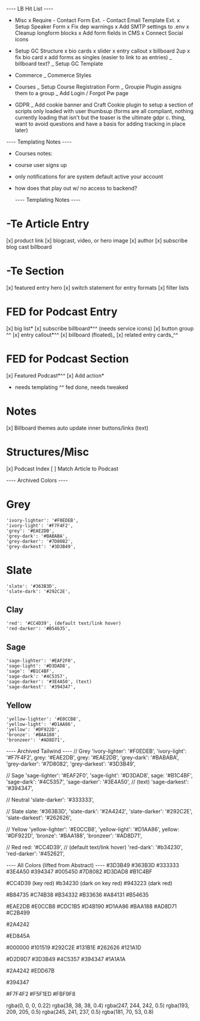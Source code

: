 ---- LB Hit List ----

-   Misc
    x Require - Contact Form Ext. - Contact Email Template Ext.
    x Setup Speaker Form
    x Fix dep warnings
    x Add SMTP settings to .env
    x Cleanup longform blocks
    x Add form fields in CMS
    x Connect Social icons

-   Setup GC Structure
    x bio cards
    x slider
    x entry callout
    x billboard 2up
    x fix bio card
    x add forms as singles (easier to link to as entries)
    \_ billboard text?
    \_ Setup GC Template

-   Commerce
    \_ Commerce Styles

-   Courses
    \_ Setup Course Registration Form
    \_ Groupie Plugin assigns them to a group
    \_ Add Login / Forgot Pw page

-   GDPR
    \_ Add cookie banner and Craft Cookie plugin to setup a section of scripts only loaded with user thumbsup (forms are all compliant, nothing currently loading that isn't but the toaser is the ultimate gdpr c. thing, want to avoid questions and have a basis for adding tracking in place later)

---- Templating Notes ----

-   Courses notes:

*   course user signs up
*   only notifications for are system default active your account
*   how does that play out w/ no access to backend?


    ---- Templating Notes ----

# -Te Article Entry

[x] product link
[x] blogcast, video, or hero image
[x] author
[x] subscribe blog cast billboard

# -Te Section

[x] featured entry hero
[x] switch statement for entry formats
[x] filter lists

# FED for Podcast Entry

[x] big list*
[x] subscribe billboard\*^^ (needs service icons)
[x] button group ^^
[x] entry callout*^^
[x] billboard (floated)_
[x] related entry cards_^^

# FED for Podcast Section

[x] Featured Podcast*^^
[x] Add action*

-   needs templating
    ^^ fed done, needs tweaked

# Notes

[x] Billboard themes auto update inner buttons/links (text)

# Structures/Misc

[x] Podcast Index
[ ] Match Article to Podcast

---- Archived Colors ----

# Grey

    'ivory-lighter': '#F0EDEB',
    'ivory-light': '#F7F4F2',
    'grey': '#EAE2DB',
    'grey-dark': '#BABABA',
    'grey-darker': '#7D8082',
    'grey-darkest': '#3D3B49',

# Slate

    'slate': '#363B3D',
    'slate-dark': '#292C2E',

## Clay

    'red': '#CC4D39', (default text/link hover)
    'red-darker': '#B54635',

## Sage

    'sage-lighter': '#EAF2F0',
    'sage-light': '#D3DAD8',
    'sage': '#B1C4BF',
    'sage-dark': '#4C5357',
    'sage-darker': '#3E4A50', (text)
    'sage-darkest': '#394347',

## Yellow

    'yellow-lighter': '#E0CCB8',
    'yellow-light': '#D1AA86',
    'yellow': '#DF922D',
    'bronze': '#BAA188',
    'bronzeer': '#AD8D71',

---- Archived Tailwind ----
// Grey
'ivory-lighter': '#F0EDEB',
'ivory-light': '#F7F4F2',
grey: '#EAE2DB',
grey: '#EAE2DB',
'grey-dark': '#BABABA',
'grey-darker': '#7D8082',
'grey-darkest': '#3D3B49',

// Sage
'sage-lighter': '#EAF2F0',
'sage-light': '#D3DAD8',
sage: '#B1C4BF',
'sage-dark': '#4C5357',
'sage-darker': '#3E4A50', // (text)
'sage-darkest': '#394347',

// Neutral
'slate-darker': '#333333',

// Slate
slate: '#363B3D',
'slate-dark': '#2A4242',
'slate-darker': '#292C2E',
'slate-darkest': '#262626',

// Yellow
'yellow-lighter': '#E0CCB8',
'yellow-light': '#D1AA86',
yellow: '#DF922D',
'bronze': '#BAA188',
'bronzeer': '#AD8D71',

// Red
red: '#CC4D39', // (default text/link hover)
'red-dark': '#b34230',
'red-darker': '#452621',

---- All Colors (lifted from Abstract) ----
#3D3B49
#363B3D
#333333
#3E4A50
#394347
#005450
#7D8082
#D3DAD8
#B1C4BF

#CC4D39 (key red)
#b34230 (dark on key red)
#943223 (dark red)

#B84735
#C74B38
#B34332
#B33636
#A84131
#B54635

#EAE2DB
#E0CCB8
#CDC1B5
#D4B190
#D1AA86
#BAA188
#AD8D71
#C2B499

#2A4242

#ED845A

#000000
#101519
#292C2E
#131B1E
#262626
#121A1D

#D2D9D7
#3D3B49
#4C5357
#394347
#1A1A1A

#2A4242
#EDD67B

#394347

#F7F4F2
#F5F1ED
#FBF9F8

rgba(0, 0, 0, 0.22)
rgba(38, 38, 38, 0.4)
rgba(247, 244, 242, 0.5)
rgba(193, 209, 205, 0.5)
rgba(245, 241, 237, 0.5)
rgba(181, 70, 53, 0.8)
